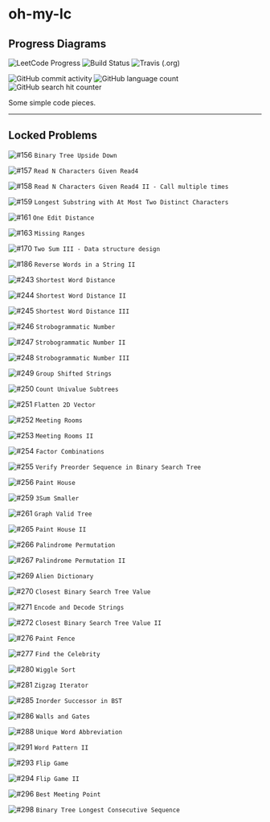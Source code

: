 # oh-my-lc

## Progress Diagrams

![LeetCode Progress](https://img.shields.io/badge/Solving%20Progress-246%2F1203%20Completed-F89F1B?style=flat-square&logo=LeetCode)
![Build Status](https://github.com/yuetsin/oh-my-lc/workflows/build/badge.svg)
![Travis (.org)](https://img.shields.io/travis/yuetsin/oh-my-lc?color=3EAAAF&label=travis%20ci&logo=Travis%20CI&style=flat-square)

![GitHub commit activity](https://img.shields.io/github/commit-activity/w/yuetsin/oh-my-lc.svg?style=flat-square)
![GitHub language count](https://img.shields.io/github/languages/count/yuetsin/oh-my-lc.svg?style=flat-square)
![GitHub search hit counter](https://img.shields.io/github/search/yuetsin/oh-my-lc/fuck.svg?style=flat-square)

Some simple code pieces.

---

## Locked Problems

![#156](https://img.shields.io/badge/156-Medium-yellow.svg?style=flat-square) `Binary Tree Upside Down`

![#157](https://img.shields.io/badge/157-Easy-green.svg?style=flat-square) `Read N Characters Given Read4`

![#158](https://img.shields.io/badge/158-Hard-red.svg?style=flat-square) `Read N Characters Given Read4 II - Call multiple times`

![#159](https://img.shields.io/badge/159-Hard-red.svg?style=flat-square) `Longest Substring with At Most Two Distinct Characters`

![#161](https://img.shields.io/badge/161-Medium-yellow.svg?style=flat-square) `One Edit Distance`

![#163](https://img.shields.io/badge/163-Medium-yellow.svg?style=flat-square) `Missing Ranges`

![#170](https://img.shields.io/badge/170-Easy-green.svg?style=flat-square) `Two Sum III - Data structure design`

![#186](https://img.shields.io/badge/186-Medium-yellow.svg?style=flat-square) `Reverse Words in a String II`

![#243](https://img.shields.io/badge/243-Easy-green.svg?style=flat-square) `Shortest Word Distance`

![#244](https://img.shields.io/badge/244-Medium-yellow.svg?style=flat-square) `Shortest Word Distance II`

![#245](https://img.shields.io/badge/245-Medium-yellow.svg?style=flat-square) `Shortest Word Distance III`

![#246](https://img.shields.io/badge/246-Easy-green.svg?style=flat-square) `Strobogrammatic Number`

![#247](https://img.shields.io/badge/247-Medium-yellow.svg?style=flat-square) `Strobogrammatic Number II`

![#248](https://img.shields.io/badge/248-Hard-red.svg?style=flat-square) `Strobogrammatic Number III`

![#249](https://img.shields.io/badge/249-Medium-yellow.svg?style=flat-square) `Group Shifted Strings`

![#250](https://img.shields.io/badge/250-Medium-yellow.svg?style=flat-square) `Count Univalue Subtrees`

![#251](https://img.shields.io/badge/251-Medium-yellow.svg?style=flat-square) `Flatten 2D Vector`

![#252](https://img.shields.io/badge/252-Easy-green.svg?style=flat-square) `Meeting Rooms`

![#253](https://img.shields.io/badge/253-Medium-yellow.svg?style=flat-square) `Meeting Rooms II`

![#254](https://img.shields.io/badge/254-Medium-yellow.svg?style=flat-square) `Factor Combinations`

![#255](https://img.shields.io/badge/255-Medium-yellow.svg?style=flat-square) `Verify Preorder Sequence in Binary Search Tree`

![#256](https://img.shields.io/badge/256-Easy-green.svg?style=flat-square) `Paint House`

![#259](https://img.shields.io/badge/259-Medium-yellow.svg?style=flat-square) `3Sum Smaller`

![#261](https://img.shields.io/badge/261-Medium-yellow.svg?style=flat-square) `Graph Valid Tree`

![#265](https://img.shields.io/badge/265-Hard-red.svg?style=flat-square) `Paint House II`

![#266](https://img.shields.io/badge/266-Easy-green.svg?style=flat-square) `Palindrome Permutation`

![#267](https://img.shields.io/badge/267-Medium-yellow.svg?style=flat-square) `Palindrome Permutation II`

![#269](https://img.shields.io/badge/269-Hard-red.svg?style=flat-square) `Alien Dictionary`

![#270](https://img.shields.io/badge/270-Easy-green.svg?style=flat-square) `Closest Binary Search Tree Value`

![#271](https://img.shields.io/badge/271-Medium-yellow.svg?style=flat-square) `Encode and Decode Strings`

![#272](https://img.shields.io/badge/272-Hard-red.svg?style=flat-square) `Closest Binary Search Tree Value II`

![#276](https://img.shields.io/badge/276-Easy-green.svg?style=flat-square) `Paint Fence`

![#277](https://img.shields.io/badge/277-Medium-yellow.svg?style=flat-square) `Find the Celebrity`

![#280](https://img.shields.io/badge/280-Medium-yellow.svg?style=flat-square) `Wiggle Sort`

![#281](https://img.shields.io/badge/281-Medium-yellow.svg?style=flat-square) `Zigzag Iterator`

![#285](https://img.shields.io/badge/285-Medium-yellow.svg?style=flat-square) `Inorder Successor in BST`

![#286](https://img.shields.io/badge/286-Medium-yellow.svg?style=flat-square) `Walls and Gates`

![#288](https://img.shields.io/badge/288-Medium-yellow.svg?style=flat-square) `Unique Word Abbreviation`

![#291](https://img.shields.io/badge/291-Hard-red.svg?style=flat-square) `Word Pattern II`

![#293](https://img.shields.io/badge/293-Easy-green.svg?style=flat-square) `Flip Game`

![#294](https://img.shields.io/badge/294-Medium-yellow.svg?style=flat-square) `Flip Game II`

![#296](https://img.shields.io/badge/296-Hard-red.svg?style=flat-square) `Best Meeting Point`

![#298](https://img.shields.io/badge/298-Medium-yellow.svg?style=flat-square) `Binary Tree Longest Consecutive Sequence`
